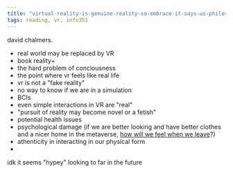 ```yaml
---
title: "virtual-reality-is-genuine-reality-so-embrace-it-says-us-philosopher"
tags: reading, vr, info351
---
```




david chalmers. 

- real world may be replaced by VR
- book reality+
- the hard problem of conciousness
- the point where vr feels like real life
- vr is not a "fake reality" 
- no way to know if we are in a simulation
- BCIs
- even simple interactions in VR are "real"
- "pursuit of reality may become novel or a fetish"
- potential health issues
- psychological damage (if we are better looking and have better clothes and a nicer home in the metaverse, [how will we feel when we leave](https://time.com/6128706/frances-haugen-metaverse-facebook/)?)
- athenticity in interacting in our physical form
- 

idk it seems "hypey" looking to far in the future


